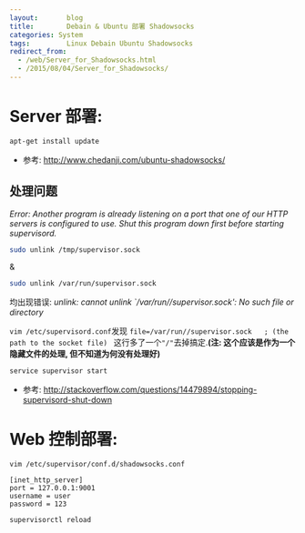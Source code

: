 ```yaml
---
layout: 	  blog
title:		  Debain & Ubuntu 部署 Shadowsocks
categories: System
tags: 		  Linux Debain Ubuntu Shadowsocks 
redirect_from:
  - /web/Server_for_Shadowsocks.html
  - /2015/08/04/Server_for_Shadowsocks/
---
```


# Server 部署:

```bash
apt-get install update
```

* 参考: http://www.chedanji.com/ubuntu-shadowsocks/

## 处理问题
_Error: Another program is already listening on a port that one of our HTTP servers is configured to use. Shut this program down first before starting supervisord._

```bash 
sudo unlink /tmp/supervisor.sock 
```
&

```bash
sudo unlink /var/run/supervisor.sock
```
均出现错误: 
_unlink: cannot unlink `/var/run//supervisor.sock': No such file or directory_

`vim /etc/supervisord.conf`发现
`file=/var/run//supervisor.sock   ; (the path to the socket file) `
这行多了一个`"/"`去掉搞定.**(注: 这个应该是作为一个隐藏文件的处理, 但不知道为何没有处理好)**

```bash
service supervisor start
```

* 参考: http://stackoverflow.com/questions/14479894/stopping-supervisord-shut-down 

<!-- more -->

# Web 控制部署:

`vim /etc/supervisor/conf.d/shadowsocks.conf`

```
[inet_http_server] 
port = 127.0.0.1:9001 
username = user 
password = 123
```

```bash
supervisorctl reload
```